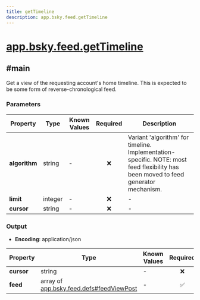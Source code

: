 ```yaml
---
title: getTimeline
description: app.bsky.feed.getTimeline
---
```


# [app.bsky.feed.getTimeline](https://github.com/myConsciousness/atproto.dart/blob/main/lexicons/app/bsky/feed/getTimeline.json)

## #main

Get a view of the requesting account's home timeline. This is expected to be some form of reverse-chronological feed.

### Parameters

| Property | Type | Known Values | Required | Description |
| --- | --- | --- | :---: | --- |
| **algorithm** | string | - | ❌ | Variant 'algorithm' for timeline. Implementation-specific. NOTE: most feed flexibility has been moved to feed generator mechanism. |
| **limit** | integer | - | ❌ | - |
| **cursor** | string | - | ❌ | - |

### Output

- **Encoding**: application/json

| Property | Type | Known Values | Required | Description |
| --- | --- | --- | :---: | --- |
| **cursor** | string | - | ❌ | - |
| **feed** | array of [app.bsky.feed.defs#feedViewPost](../../../../lexicons/app/bsky/feed/defs.md#feedviewpost) | - | ✅ | - |

